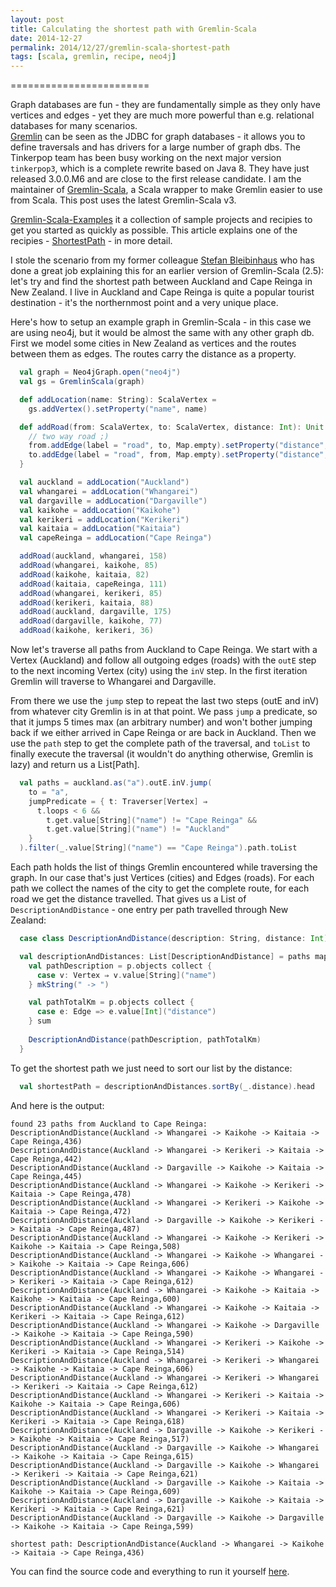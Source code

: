 ```yaml
---
layout: post
title: Calculating the shortest path with Gremlin-Scala
date: 2014-12-27
permalink: 2014/12/27/gremlin-scala-shortest-path
tags: [scala, gremlin, recipe, neo4j]
---
```


========================

Graph databases are fun - they are fundamentally simple as they only have vertices and edges - yet they are much more powerful than e.g. relational databases for many scenarios.  
[Gremlin](https://github.com/tinkerpop/tinkerpop3) can be seen as the JDBC for graph databases - it allows you to define traversals and has drivers for a large number of graph dbs. The Tinkerpop team has been busy working on the next major version `tinkerpop3`, which is a complete rewrite based on Java 8. They have just released 3.0.0.M6 and are close to the first release candidate. 
I am the maintainer of [Gremlin-Scala](https://github.com/mpollmeier/gremlin-scala), a Scala wrapper to make Gremlin easier to use from Scala. This post uses the latest Gremlin-Scala v3. 

[Gremlin-Scala-Examples](https://github.com/mpollmeier/gremlin-scala-examples) it a collection of sample projects and recipies to get you started as quickly as possible. This article explains one of the recipies - [ShortestPath](https://github.com/mpollmeier/gremlin-scala-examples/blob/master/neo4j/src/main/scala/ShortestPath.scala) - in more detail.

I stole the scenario from my former colleague [Stefan Bleibinhaus](http://bleibinha.us/blog/2013/10/scala-and-graph-databases-with-gremlin-scala) who has done a great job explaining this for an earlier version of Gremlin-Scala (2.5): let's try and find the shortest path between Auckland and Cape Reinga in New Zealand. I live in Auckland and Cape Reinga is quite a popular tourist destination - it's the northernmost point and a very unique place.  

Here's how to setup an example graph in Gremlin-Scala - in this case we are using neo4j, but it would be almost the same with any other graph db. First we model some cities in New Zealand as vertices and the routes between them as edges. The routes carry the distance as a property. 

```scala
  val graph = Neo4jGraph.open("neo4j")
  val gs = GremlinScala(graph)

  def addLocation(name: String): ScalaVertex =
    gs.addVertex().setProperty("name", name)

  def addRoad(from: ScalaVertex, to: ScalaVertex, distance: Int): Unit = {
    // two way road ;)
    from.addEdge(label = "road", to, Map.empty).setProperty("distance", distance)
    to.addEdge(label = "road", from, Map.empty).setProperty("distance", distance)
  }

  val auckland = addLocation("Auckland")
  val whangarei = addLocation("Whangarei")
  val dargaville = addLocation("Dargaville")
  val kaikohe = addLocation("Kaikohe")
  val kerikeri = addLocation("Kerikeri")
  val kaitaia = addLocation("Kaitaia")
  val capeReinga = addLocation("Cape Reinga")

  addRoad(auckland, whangarei, 158)
  addRoad(whangarei, kaikohe, 85)
  addRoad(kaikohe, kaitaia, 82)
  addRoad(kaitaia, capeReinga, 111)
  addRoad(whangarei, kerikeri, 85)
  addRoad(kerikeri, kaitaia, 88)
  addRoad(auckland, dargaville, 175)
  addRoad(dargaville, kaikohe, 77)
  addRoad(kaikohe, kerikeri, 36)
```

Now let's traverse all paths from Auckland to Cape Reinga. We start with a Vertex (Auckland) and follow all outgoing edges (roads) with the `outE` step to the next incoming Vertex (city) using the `inV` step. In the first iteration Gremlin will traverse to Whangarei and Dargaville. 

From there we use the `jump` step to repeat the last two steps (outE and inV) from whatever city Gremlin is in at that point. We pass `jump` a predicate, so that it jumps 5 times max (an arbitrary number) and won't bother jumping back if we either arrived in Cape Reinga or are back in Auckland. 
Then we use the `path` step to get the complete path of the traversal, and `toList` to finally execute the traversal (it wouldn't do anything otherwise, Gremlin is lazy) and return us a List[Path].

```scala
  val paths = auckland.as("a").outE.inV.jump(
    to = "a",
    jumpPredicate = { t: Traverser[Vertex] ⇒
      t.loops < 6 &&
        t.get.value[String]("name") != "Cape Reinga" &&
        t.get.value[String]("name") != "Auckland"
    }
  ).filter(_.value[String]("name") == "Cape Reinga").path.toList
```

Each path holds the list of things Gremlin encountered  while traversing the graph. In our case that's just Vertices (cities) and Edges (roads). For each path we collect the names of the city to get the complete route, for each road we get the distance travelled. That gives us a List of `DescriptionAndDistance` - one entry per path travelled through New Zealand: 

```scala
  case class DescriptionAndDistance(description: String, distance: Int)

  val descriptionAndDistances: List[DescriptionAndDistance] = paths map { p: Path ⇒
    val pathDescription = p.objects collect {
      case v: Vertex ⇒ v.value[String]("name")
    } mkString(" -> ")

    val pathTotalKm = p.objects collect {
      case e: Edge => e.value[Int]("distance")
    } sum
    
    DescriptionAndDistance(pathDescription, pathTotalKm)
  } 
```

To get the shortest path we just need to sort our list by the distance:

```scala
  val shortestPath = descriptionAndDistances.sortBy(_.distance).head
```

And here is the output:

```
found 23 paths from Auckland to Cape Reinga:
DescriptionAndDistance(Auckland -> Whangarei -> Kaikohe -> Kaitaia -> Cape Reinga,436)
DescriptionAndDistance(Auckland -> Whangarei -> Kerikeri -> Kaitaia -> Cape Reinga,442)
DescriptionAndDistance(Auckland -> Dargaville -> Kaikohe -> Kaitaia -> Cape Reinga,445)
DescriptionAndDistance(Auckland -> Whangarei -> Kaikohe -> Kerikeri -> Kaitaia -> Cape Reinga,478)
DescriptionAndDistance(Auckland -> Whangarei -> Kerikeri -> Kaikohe -> Kaitaia -> Cape Reinga,472)
DescriptionAndDistance(Auckland -> Dargaville -> Kaikohe -> Kerikeri -> Kaitaia -> Cape Reinga,487)
DescriptionAndDistance(Auckland -> Whangarei -> Kaikohe -> Kerikeri -> Kaikohe -> Kaitaia -> Cape Reinga,508)
DescriptionAndDistance(Auckland -> Whangarei -> Kaikohe -> Whangarei -> Kaikohe -> Kaitaia -> Cape Reinga,606)
DescriptionAndDistance(Auckland -> Whangarei -> Kaikohe -> Whangarei -> Kerikeri -> Kaitaia -> Cape Reinga,612)
DescriptionAndDistance(Auckland -> Whangarei -> Kaikohe -> Kaitaia -> Kaikohe -> Kaitaia -> Cape Reinga,600)
DescriptionAndDistance(Auckland -> Whangarei -> Kaikohe -> Kaitaia -> Kerikeri -> Kaitaia -> Cape Reinga,612)
DescriptionAndDistance(Auckland -> Whangarei -> Kaikohe -> Dargaville -> Kaikohe -> Kaitaia -> Cape Reinga,590)
DescriptionAndDistance(Auckland -> Whangarei -> Kerikeri -> Kaikohe -> Kerikeri -> Kaitaia -> Cape Reinga,514)
DescriptionAndDistance(Auckland -> Whangarei -> Kerikeri -> Whangarei -> Kaikohe -> Kaitaia -> Cape Reinga,606)
DescriptionAndDistance(Auckland -> Whangarei -> Kerikeri -> Whangarei -> Kerikeri -> Kaitaia -> Cape Reinga,612)
DescriptionAndDistance(Auckland -> Whangarei -> Kerikeri -> Kaitaia -> Kaikohe -> Kaitaia -> Cape Reinga,606)
DescriptionAndDistance(Auckland -> Whangarei -> Kerikeri -> Kaitaia -> Kerikeri -> Kaitaia -> Cape Reinga,618)
DescriptionAndDistance(Auckland -> Dargaville -> Kaikohe -> Kerikeri -> Kaikohe -> Kaitaia -> Cape Reinga,517)
DescriptionAndDistance(Auckland -> Dargaville -> Kaikohe -> Whangarei -> Kaikohe -> Kaitaia -> Cape Reinga,615)
DescriptionAndDistance(Auckland -> Dargaville -> Kaikohe -> Whangarei -> Kerikeri -> Kaitaia -> Cape Reinga,621)
DescriptionAndDistance(Auckland -> Dargaville -> Kaikohe -> Kaitaia -> Kaikohe -> Kaitaia -> Cape Reinga,609)
DescriptionAndDistance(Auckland -> Dargaville -> Kaikohe -> Kaitaia -> Kerikeri -> Kaitaia -> Cape Reinga,621)
DescriptionAndDistance(Auckland -> Dargaville -> Kaikohe -> Dargaville -> Kaikohe -> Kaitaia -> Cape Reinga,599)

shortest path: DescriptionAndDistance(Auckland -> Whangarei -> Kaikohe -> Kaitaia -> Cape Reinga,436)
```

You can find the source code and everything to run it yourself [here](https://github.com/mpollmeier/gremlin-scala-examples/blob/master/neo4j/src/main/scala/ShortestPath.scala). 
